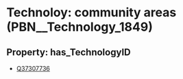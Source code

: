 # Technoloy: __community areas__ (PBN__Technology_1849)

## Property: has_TechnologyID

* [Q37307736](Q37307736)

